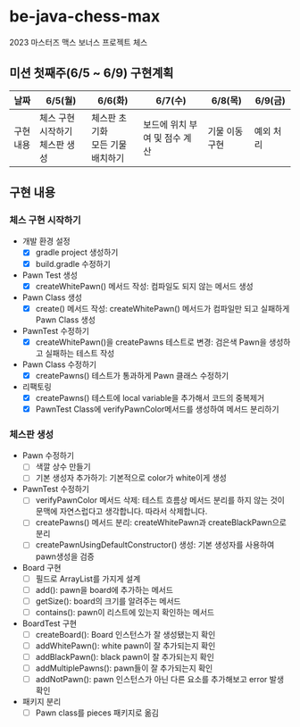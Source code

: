 # be-java-chess-max
2023 마스터즈 맥스 보너스 프로젝트 체스

## 미션 첫째주(6/5 ~ 6/9) 구현계획
| 날짜    | 6/5(월)                | 6/6(화)                | 6/7(수)            |6/8(목)|6/9(금)|
|-------|-----------------------|-----------------------|-------------------|---|---|
| 구현 내용 | 체스 구현 시작하기<br>체스판 생성 | 체스판 초기화<br>모든 기물 배치하기 | 보드에 위치 부여 및 점수 계산 |기물 이동 구현|예외 처리|

## 구현 내용
### 체스 구현 시작하기
- 개발 환경 설정
  - [x] gradle project 생성하기
  - [x] build.gradle 수정하기
- Pawn Test 생성
  - [x] createWhitePawn() 메서드 작성: 컴파일도 되지 않는 메서드 생성
- Pawn Class 생성
  - [x] create() 메서드 작성: createWhitePawn() 메서드가 컴파일만 되고 실패하게 Pawn Class 생성
- PawnTest 수정하기
  - [x] createWhitePawn()을 createPawns 테스트로 변경: 검은색 Pawn을 생성하고 실패하는 테스트 작성
- Pawn Class 수정하기
  - [x] createPawns() 테스트가 통과하게 Pawn 클래스 수정하기
- 리팩토링
  - [x] createPawns() 테스트에 local variable을 추가해서 코드의 중복제거
  - [x] PawnTest Class에 verifyPawnColor메서드를 생성하여 메서드 분리하기

### 체스판 생성
- Pawn 수정하기
  - [ ] 색깔 상수 만들기 
  - [ ] 기본 생성자 추가하기: 기본적으로 color가 white이게 생성
- PawnTest 수정하기
  - [ ] verifyPawnColor 메서드 삭제: 테스트 흐름상 메서드 분리를 하지 않는 것이 문맥에 자연스럽다고 생각합니다. 따라서 삭제합니다.
  - [ ] createPawns() 메서드 분리: createWhitePawn과 createBlackPawn으로 분리
  - [ ] createPawnUsingDefaultConstructor() 생성: 기본 생성자를 사용하여 pawn생성을 검증
- Board 구현
  - [ ] 필드로 ArrayList를 가지게 설계
  - [ ] add(): pawn을 board에 추가하는 메서드
  - [ ] getSize(): board의 크기를 알려주는 메서드
  - [ ] contains(): pawn이 리스트에 있는지 확인하는 메서드
- BoardTest 구현
  - [ ] createBoard(): Board 인스턴스가 잘 생성됐는지 확인
  - [ ] addWhitePawn(): white pawn이 잘 추가되는지 확인
  - [ ] addBlackPawn(): black pawn이 잘 추가되는지 확인
  - [ ] addMultiplePawns(): pawn들이 잘 추가되는지 확인
  - [ ] addNotPawn(): pawn 인스턴스가 아닌 다른 요소를 추가해보고 error 발생 확인
- 패키지 분리
  - [ ] Pawn class를 pieces 패키지로 옮김